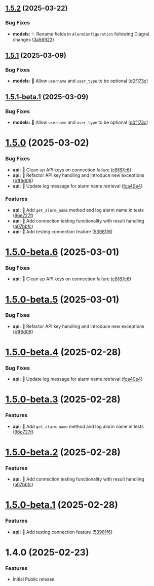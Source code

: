 ## [1.5.2](https://github.com/mguyard/pydiagral/compare/v1.5.1...v1.5.2) (2025-03-22)


### Bug Fixes

* **models:** ✨ Rename fields in `AlarmConfiguration` following Diagral changes ([3a56923](https://github.com/mguyard/pydiagral/commit/3a56923c553d5d4d31508e64c55ada64c3126ba0))

## [1.5.1](https://github.com/mguyard/pydiagral/compare/v1.5.0...v1.5.1) (2025-03-09)


### Bug Fixes

* **models:** 🐛 Allow `username` and `user_type` to be optional ([d0f173c](https://github.com/mguyard/pydiagral/commit/d0f173cae4377cded21a7f4a6bc9ca0d13035df5))

## [1.5.1-beta.1](https://github.com/mguyard/pydiagral/compare/v1.5.0...v1.5.1-beta.1) (2025-03-09)


### Bug Fixes

* **models:** 🐛 Allow `username` and `user_type` to be optional ([d0f173c](https://github.com/mguyard/pydiagral/commit/d0f173cae4377cded21a7f4a6bc9ca0d13035df5))

# [1.5.0](https://github.com/mguyard/pydiagral/compare/v1.4.0...v1.5.0) (2025-03-02)


### Bug Fixes

* **api:** 🔧 Clean up API keys on connection failure ([c8f87c6](https://github.com/mguyard/pydiagral/commit/c8f87c6b4e0091775bf948d6471bc8966c9d25ad))
* **api:** 🔧 Refactor API key handling and introduce new exceptions ([b1f6d06](https://github.com/mguyard/pydiagral/commit/b1f6d060e52c0c660e760c1dc86c5fa75613e4b2))
* **api:** 🔧 Update log message for alarm name retrieval ([fca40e4](https://github.com/mguyard/pydiagral/commit/fca40e44bccd59f6399ae2b89a29c2b4fcc80172))


### Features

* **api:** 🚀 Add `get_alarm_name` method and log alarm name in tests ([96e727f](https://github.com/mguyard/pydiagral/commit/96e727fe851a1086d8689c6fb7204efdb702938d))
* **api:** 🚀 Add connection testing functionality with result handling ([a07bbfc](https://github.com/mguyard/pydiagral/commit/a07bbfc22a1f41418dad0347394cadcab31685e8))
* **api:** 🚀 Add testing connection feature ([53981f6](https://github.com/mguyard/pydiagral/commit/53981f6bdb8b797b7f4408fbaf2264b66a58ab38))

# [1.5.0-beta.6](https://github.com/mguyard/pydiagral/compare/v1.5.0-beta.5...v1.5.0-beta.6) (2025-03-01)


### Bug Fixes

* **api:** 🔧 Clean up API keys on connection failure ([c8f87c6](https://github.com/mguyard/pydiagral/commit/c8f87c6b4e0091775bf948d6471bc8966c9d25ad))

# [1.5.0-beta.5](https://github.com/mguyard/pydiagral/compare/v1.5.0-beta.4...v1.5.0-beta.5) (2025-03-01)


### Bug Fixes

* **api:** 🔧 Refactor API key handling and introduce new exceptions ([b1f6d06](https://github.com/mguyard/pydiagral/commit/b1f6d060e52c0c660e760c1dc86c5fa75613e4b2))

# [1.5.0-beta.4](https://github.com/mguyard/pydiagral/compare/v1.5.0-beta.3...v1.5.0-beta.4) (2025-02-28)


### Bug Fixes

* **api:** 🔧 Update log message for alarm name retrieval ([fca40e4](https://github.com/mguyard/pydiagral/commit/fca40e44bccd59f6399ae2b89a29c2b4fcc80172))

# [1.5.0-beta.3](https://github.com/mguyard/pydiagral/compare/v1.5.0-beta.2...v1.5.0-beta.3) (2025-02-28)


### Features

* **api:** 🚀 Add `get_alarm_name` method and log alarm name in tests ([96e727f](https://github.com/mguyard/pydiagral/commit/96e727fe851a1086d8689c6fb7204efdb702938d))

# [1.5.0-beta.2](https://github.com/mguyard/pydiagral/compare/v1.5.0-beta.1...v1.5.0-beta.2) (2025-02-28)


### Features

* **api:** 🚀 Add connection testing functionality with result handling ([a07bbfc](https://github.com/mguyard/pydiagral/commit/a07bbfc22a1f41418dad0347394cadcab31685e8))

# [1.5.0-beta.1](https://github.com/mguyard/pydiagral/compare/v1.4.0...v1.5.0-beta.1) (2025-02-28)


### Features

* **api:** 🚀 Add testing connection feature ([53981f6](https://github.com/mguyard/pydiagral/commit/53981f6bdb8b797b7f4408fbaf2264b66a58ab38))

# 1.4.0 (2025-02-23)

### Features

- Initial Public release
